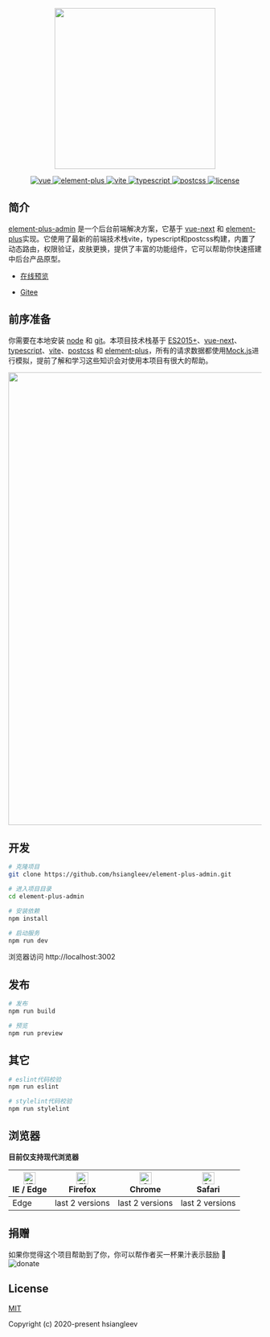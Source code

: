 
<p align="center">
  <img width="320" src="https://images.hsianglee.cn/elementPlusAdmin/title.png">
</p>

<p align="center">
    <a href="https://github.com/vuejs/vue-next">
        <img src="https://img.shields.io/badge/vue3-3.2.31-brightgreen.svg" alt="vue">
    </a>
    <a href="https://github.com/element-plus/element-plus">
        <img src="https://img.shields.io/badge/elementPlus-2.0.2-brightgreen.svg" alt="element-plus">
    </a>
    <a href="https://github.com/vitejs/vite">
        <img src="https://img.shields.io/badge/vite-2.8.4-brightgreen.svg" alt="vite">
    </a>
    <a href="https://github.com/microsoft/TypeScript">
        <img src="https://img.shields.io/badge/typescript-4.5.5-brightgreen.svg" alt="typescript">
    </a>
    <a href="https://github.com/postcss/postcss">
        <img src="https://img.shields.io/badge/postcss-8.4.6-brightgreen.svg" alt="postcss">
    </a>
    <a href="https://github.com/hsiangleev/element-plus-admin/blob/master/LICENSE">
        <img src="https://img.shields.io/github/license/mashape/apistatus.svg" alt="license">
    </a>
</p>


## 简介

[element-plus-admin](https://github.com/hsiangleev/element-plus-admin) 是一个后台前端解决方案，它基于 [vue-next](https://github.com/vuejs/vue-next) 和 [element-plus](https://github.com/element-plus/element-plus)实现。它使用了最新的前端技术栈vite，typescript和postcss构建，内置了 动态路由，权限验证，皮肤更换，提供了丰富的功能组件，它可以帮助你快速搭建中后台产品原型。

- [在线预览](https://element-plus-admin.hsianglee.cn/)

- [Gitee](https://gitee.com/hsiangleev/element-plus-admin)

## 前序准备

你需要在本地安装 [node](http://nodejs.org/) 和 [git](https://git-scm.com/)。本项目技术栈基于 [ES2015+](http://es6.ruanyifeng.com/)、[vue-next](https://github.com/vuejs/vue-next)、[typescript](https://github.com/microsoft/TypeScript)、[vite](https://github.com/vitejs/vite)、[postcss](https://github.com/postcss/postcss) 和 [element-plus](https://github.com/element-plus/element-plus)，所有的请求数据都使用[Mock.js](https://github.com/nuysoft/Mock)进行模拟，提前了解和学习这些知识会对使用本项目有很大的帮助。

<p align="center">
    <img width="900" src="https://images.hsianglee.cn/elementPlusAdmin/element-plus-admin.png">
</p>

## 开发

```bash
# 克隆项目
git clone https://github.com/hsiangleev/element-plus-admin.git

# 进入项目目录
cd element-plus-admin

# 安装依赖
npm install

# 启动服务
npm run dev
```

浏览器访问 http://localhost:3002

## 发布

```bash
# 发布
npm run build

# 预览
npm run preview
```

## 其它

```bash
# eslint代码校验
npm run eslint

# stylelint代码校验
npm run stylelint
```

## 浏览器

**目前仅支持现代浏览器**

| [<img src="https://raw.githubusercontent.com/alrra/browser-logos/master/src/edge/edge_48x48.png" alt="IE / Edge" width="24px" height="24px" />](https://godban.github.io/browsers-support-badges/)</br>IE / Edge | [<img src="https://raw.githubusercontent.com/alrra/browser-logos/master/src/firefox/firefox_48x48.png" alt="Firefox" width="24px" height="24px" />](https://godban.github.io/browsers-support-badges/)</br>Firefox | [<img src="https://raw.githubusercontent.com/alrra/browser-logos/master/src/chrome/chrome_48x48.png" alt="Chrome" width="24px" height="24px" />](https://godban.github.io/browsers-support-badges/)</br>Chrome | [<img src="https://raw.githubusercontent.com/alrra/browser-logos/master/src/safari/safari_48x48.png" alt="Safari" width="24px" height="24px" />](https://godban.github.io/browsers-support-badges/)</br>Safari |
| --------- | --------- | --------- | --------- |
| Edge | last 2 versions | last 2 versions | last 2 versions |

## 捐赠

如果你觉得这个项目帮助到了你，你可以帮作者买一杯果汁表示鼓励 :tropical_drink:</br>
![donate](https://images.hsianglee.cn/pay.png?v=0.0.1)

## License

[MIT](https://github.com/hsiangleev/element-plus-admin/blob/master/LICENSE)

Copyright (c) 2020-present hsiangleev
